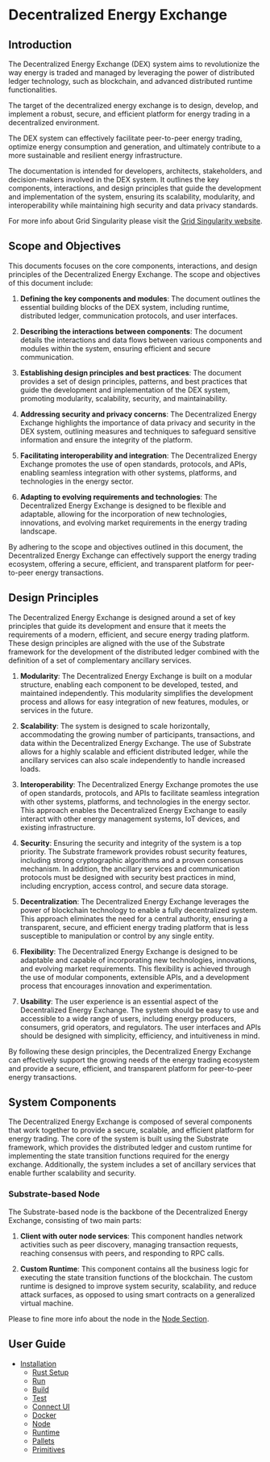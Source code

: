 # Decentralized Energy Exchange

## Introduction


The Decentralized Energy Exchange (DEX) system aims to revolutionize the way energy is traded and managed by leveraging the power of distributed ledger technology, such as blockchain, and advanced distributed runtime functionalities. 

The target of the decentralized energy exchange is to design, develop, and implement a robust, secure, and efficient platform for energy trading in a decentralized environment. 

The DEX system can effectively facilitate peer-to-peer energy trading, optimize energy consumption and generation, and ultimately contribute to a more sustainable and resilient energy infrastructure.

The documentation is intended for developers, architects, stakeholders, and decision-makers involved in the DEX system. It outlines the key components, interactions, and design principles that guide the development and implementation of the system, ensuring its scalability, modularity, and interoperability while maintaining high security and data privacy standards.

For more info about Grid Singularity please visit the <a href="https://gridsingularity.com/" target="_blank">Grid Singularity website</a>.

## Scope and Objectives

This documents focuses on the core components, interactions, and design principles of the Decentralized Energy Exchange. The scope and objectives of this document include:

1. **Defining the key components and modules**: The document outlines the essential building blocks of the DEX system, including runtime, distributed ledger, communication protocols, and user interfaces.

2. **Describing the interactions between components**: The document details the interactions and data flows between various components and modules within the system, ensuring efficient and secure communication.

3. **Establishing design principles and best practices**: The document provides a set of design principles, patterns, and best practices that guide the development and implementation of the DEX system, promoting modularity, scalability, security, and maintainability.

4. **Addressing security and privacy concerns**: The Decentralized Energy Exchange highlights the importance of data privacy and security in the DEX system, outlining measures and techniques to safeguard sensitive information and ensure the integrity of the platform.

5. **Facilitating interoperability and integration**: The Decentralized Energy Exchange promotes the use of open standards, protocols, and APIs, enabling seamless integration with other systems, platforms, and technologies in the energy sector.

6. **Adapting to evolving requirements and technologies**: The Decentralized Energy Exchange is designed to be flexible and adaptable, allowing for the incorporation of new technologies, innovations, and evolving market requirements in the energy trading landscape.

By adhering to the scope and objectives outlined in this document, the Decentralized Energy Exchange can effectively support the energy trading ecosystem, offering a secure, efficient, and transparent platform for peer-to-peer energy transactions.

## Design Principles

The Decentralized Energy Exchange is designed around a set of key principles that guide its development and ensure that it meets the requirements of a modern, efficient, and secure energy trading platform. These design principles are aligned with the use of the Substrate framework for the development of the distributed ledger combined with the definition of a set of complementary ancillary services.

1. **Modularity**: The Decentralized Energy Exchange is built on a modular structure, enabling each component to be developed, tested, and maintained independently. This modularity simplifies the development process and allows for easy integration of new features, modules, or services in the future.

2. **Scalability**: The system is designed to scale horizontally, accommodating the growing number of participants, transactions, and data within the Decentralized Energy Exchange. The use of Substrate allows for a highly scalable and efficient distributed ledger, while the ancillary services can also scale independently to handle increased loads.

3. **Interoperability**: The Decentralized Energy Exchange promotes the use of open standards, protocols, and APIs to facilitate seamless integration with other systems, platforms, and technologies in the energy sector. This approach enables the Decentralized Energy Exchange to easily interact with other energy management systems, IoT devices, and existing infrastructure.

4. **Security**: Ensuring the security and integrity of the system is a top priority. The Substrate framework provides robust security features, including strong cryptographic algorithms and a proven consensus mechanism. In addition, the ancillary services and communication protocols must be designed with security best practices in mind, including encryption, access control, and secure data storage.

5. **Decentralization**: The Decentralized Energy Exchange leverages the power of blockchain technology to enable a fully decentralized system. This approach eliminates the need for a central authority, ensuring a transparent, secure, and efficient energy trading platform that is less susceptible to manipulation or control by any single entity.

6. **Flexibility**: The Decentralized Energy Exchange is designed to be adaptable and capable of incorporating new technologies, innovations, and evolving market requirements. This flexibility is achieved through the use of modular components, extensible APIs, and a development process that encourages innovation and experimentation.

7. **Usability**: The user experience is an essential aspect of the Decentralized Energy Exchange. The system should be easy to use and accessible to a wide range of users, including energy producers, consumers, grid operators, and regulators. The user interfaces and APIs should be designed with simplicity, efficiency, and intuitiveness in mind.

By following these design principles, the Decentralized Energy Exchange can effectively support the growing needs of the energy trading ecosystem and provide a secure, efficient, and transparent platform for peer-to-peer energy transactions.

## System Components

The Decentralized Energy Exchange is composed of several components that work together to provide a secure, scalable, and efficient platform for energy trading. The core of the system is built using the Substrate framework, which provides the distributed ledger and custom runtime for implementing the state transition functions required for the energy exchange. Additionally, the system includes a set of ancillary services that enable further scalability and security.

### Substrate-based Node

The Substrate-based node is the backbone of the Decentralized Energy Exchange, consisting of two main parts:

1. **Client with outer node services**: This component handles network activities such as peer discovery, managing transaction requests, reaching consensus with peers, and responding to RPC calls.

2. **Custom Runtime**: This component contains all the business logic for executing the state transition functions of the blockchain. The custom runtime is designed to improve system security, scalability, and reduce attack surfaces, as opposed to using smart contracts on a generalized virtual machine.

Please to fine more info about the node in the [Node Section](./node/node.md).

## User Guide

- [Installation](./setup/installation.md)
  - [Rust Setup](./setup/rust-setup.md)
  - [Run](./setup/run.md)
  - [Build](./setup/build.md)
  - [Test](./setup/test.md)
  - [Connect UI](./setup/connect-ui.md)
  - [Docker](./setup/docker.md)
  - [Node](./node/node.md)
  - [Runtime](./node/runtime.md)
  - [Pallets](./node/pallets.md)
  - [Primitives](./node/primitives.md)